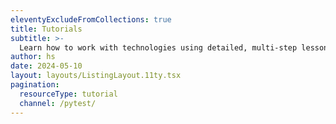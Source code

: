 ```yaml
---
eleventyExcludeFromCollections: true
title: Tutorials
subtitle: >-
  Learn how to work with technologies using detailed, multi-step lessons accompanied by code samples, instructions, and videos.
author: hs
date: 2024-05-10
layout: layouts/ListingLayout.11ty.tsx
pagination:
  resourceType: tutorial
  channel: /pytest/
---
```

